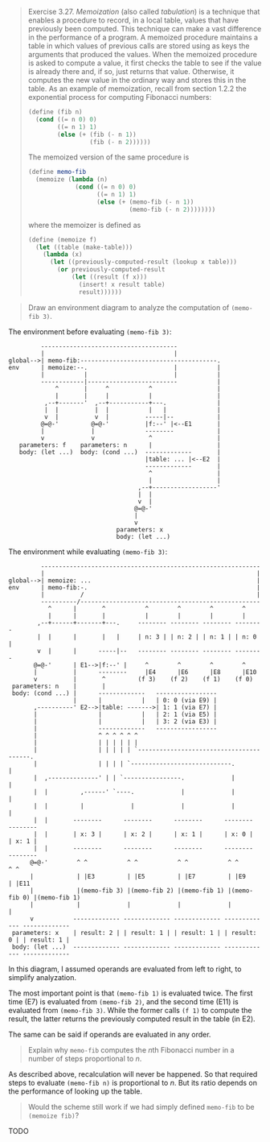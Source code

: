 > Exercise 3.27.  *Memoization* (also called *tabulation*) is a technique that
> enables a procedure to record, in a local table, values that have previously
> been computed. This technique can make a vast difference in the performance
> of a program. A memoized procedure maintains a table in which values of
> previous calls are stored using as keys the arguments that produced the
> values. When the memoized procedure is asked to compute a value, it first
> checks the table to see if the value is already there and, if so, just
> returns that value. Otherwise, it computes the new value in the ordinary way
> and stores this in the table. As an example of memoization, recall from
> section 1.2.2 the exponential process for computing Fibonacci numbers:
>
> ```scheme
> (define (fib n)
>   (cond ((= n 0) 0)
>         ((= n 1) 1)
>         (else (+ (fib (- n 1))
>                  (fib (- n 2))))))
> ```
>
> The memoized version of the same procedure is
>
> ```scheme
> (define memo-fib
>   (memoize (lambda (n)
>              (cond ((= n 0) 0)
>                    ((= n 1) 1)
>                    (else (+ (memo-fib (- n 1))
>                             (memo-fib (- n 2))))))))
> ```
>
> where the memoizer is defined as
>
> ```scheme
> (define (memoize f)
>   (let ((table (make-table)))
>     (lambda (x)
>       (let ((previously-computed-result (lookup x table)))
>         (or previously-computed-result
>             (let ((result (f x)))
>               (insert! x result table)
>               result))))))
> ```




> Draw an environment diagram to analyze the computation of `(memo-fib 3)`.

The environment before evaluating `(memo-fib 3)`:

```
         --------------------------------------
         |                                    |
global-->| memo-fib:--------------------------------------.
env      | memoize:--.                        |           |
         |           |                        |           |
         ------------|-------------------------           |
             ^       |     ^           ^                  |
             |       |     |           |                  |
          ,--+-------'  ,--+-----------+---.              |
          |  |          |  |           |   |              |
          v  |          v  |          -----|--            |
         @=@-'         @=@-'          |f:--' |<--E1       |
         |             |              --------            |
         v             v               ^                  |
   parameters: f    parameters: n      |                  |
   body: (let ...)  body: (cond ...)  -------------       |
                                      |table: ... |<--E2  |
                                      -------------       |
                                       ^                  |
                                       |                  |
                                    ,--+------------------'
                                    |  |
                                    v  |
                                   @=@-'
                                   |
                                   v
                              parameters: x
                              body: (let ...)
```

The environment while evaluating `(memo-fib 3)`:

```
         -------------------------------------------------------------
         |                                                           |
global-->| memoize: ...                                              |
env      | memo-fib:-.                                               |
         |          /                                                |
         ----------/--------------------------------------------------
           ^      |       ^           ^        ^        ^        ^
           |      |       |           |        |        |        |
        ,--+------+-------+---.     -------- -------- -------- --------
        |  |      |       |   |     | n: 3 | | n: 2 | | n: 1 | | n: 0 |
        v  |      |      -----|--   -------- -------- -------- --------
       @=@-'      | E1-->|f:--' |     ^        ^        ^        ^
       |          |      --------     |E4      |E6      |E8      |E10
       v          |       ^         (f 3)    (f 2)    (f 1)    (f 0)
 parameters: n    |       |
 body: (cond ...) |      -------------   -----------------
                  |      |           |   | 0: 0 (via E9) |
       ,----------' E2-->|table: ------->| 1: 1 (via E7) |
       |                 |           |   | 2: 1 (via E5) |
       |                 |           |   | 3: 2 (via E3) |
       |                 -------------   -----------------
       |                 ^ ^ ^ ^ ^ ^
       |                 | | | | | |
       |                 | | | | | `----------------------------------------.
       |                 | | | | `----------------------------.             |
       |  ,--------------' | | `----------------.             |             |
       |  |         ,------' `----.             |             |             |
       |  |         |             |             |             |             |
       |  |       --------      --------      --------      --------      --------
       |  |       | x: 3 |      | x: 2 |      | x: 1 |      | x: 0 |      | x: 1 |
       |  |       --------      --------      --------      --------      --------
      @=@-'        ^ ^           ^ ^           ^ ^           ^ ^           ^ ^
      |            | |E3         | |E5         | |E7         | |E9         | |E11
      |            |(memo-fib 3) |(memo-fib 2) |(memo-fib 1) |(memo-fib 0) |(memo-fib 1)
      |            |             |             |             |             |
      v           ------------- ------------- ------------- ------------- -------------
 parameters: x    | result: 2 | | result: 1 | | result: 1 | | result: 0 | | result: 1 |
 body: (let ...)  ------------- ------------- ------------- ------------- -------------
```

In this diagram, I assumed operands are evaluated from left to right, to
simplify analyzation.

The most important point is that `(memo-fib 1)` is evaluated twice.
The first time (E7) is evaluated from `(memo-fib 2)`, and
the second time (E11) is evaluated from `(memo-fib 3)`.
While the former calls `(f 1)` to compute the result,
the latter returns the previously computed result in the table (in E2).

The same can be said if operands are evaluated in any order.




> Explain why `memo-fib` computes the *n*th Fibonacci number in a number of
> steps proportional to *n*.

As described above, recalculation will never be happened.  So that required
steps to evaluate `(memo-fib n)` is proportional to *n*.  But its ratio depends
on the performance of looking up the table.




> Would the scheme still work if we had simply defined `memo-fib` to be
> `(memoize fib)`?

TODO
